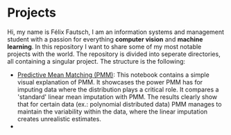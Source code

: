 # Projects

Hi, my name is Félix Fautsch, I am an information systems and management student with a passion for everything **computer vision** and **machine learning**. In this repository I want to share some of my most notable projects with the world. The repository is divided into seperate directories, all containing a singular project. The structure is the following:

- [Predictive Mean Matching (PMM)](https://github.com/fylexx/Projects/blob/main/PredictiveMeanMatching/predictivemeanmatching.ipynb): This notebook contains a simple visual explanation of PMM. It showcases the power PMM has for imputing data where the distribution plays a critical role. It compares a 'standard' linear mean imputation with PMM. The results clearly show that for certain data (ex.: polynomial distributed data) PMM manages to maintain the variability within the data, where the linear imputation creates unrealistic estimates.
- 
